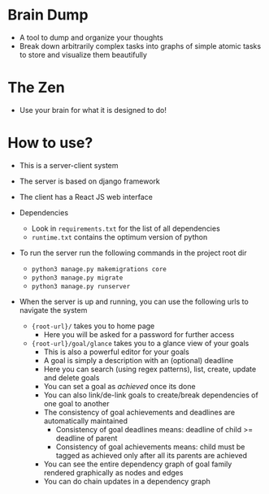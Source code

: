 # Brain Dump
- A tool to dump and organize your thoughts
- Break down arbitrarily complex tasks into graphs of simple atomic tasks to store and visualize them beautifully

# The Zen
- Use your brain for what it is designed to do!

# How to use?
* This is a server-client system
* The server is based on django framework
* The client has a React JS web interface
* Dependencies
    * Look in `requirements.txt` for the list of all dependencies
    * `runtime.txt` contains the optimum version of python
* To run the server run the following commands in the project root dir
    * `python3 manage.py makemigrations core`
    * `python3 manage.py migrate`
    * `python3 manage.py runserver`

* When the server is up and running, you can use the following urls to navigate the system
    * `{root-url}/` takes you to home page
        * Here you will be asked for a password for further access
    * `{root-url}/goal/glance` takes you to a glance view of your goals
        * This is also a powerful editor for your goals
        * A goal is simply a description with an (optional) deadline
        * Here you can search (using regex patterns), list, create, update and delete goals
        * You can set a goal as _achieved_ once its done
        * You can also link/de-link goals to create/break dependencies of one goal to another
        * The consistency of goal achievements and deadlines are automatically maintained
            * Consistency of goal deadlines means: deadline of child >= deadline of parent
            * Consistency of goal achievements means: child must be tagged as achieved only after all its parents are achieved
        * You can see the entire dependency graph of goal family rendered graphically as nodes and edges
        * You can do chain updates in a dependency graph
